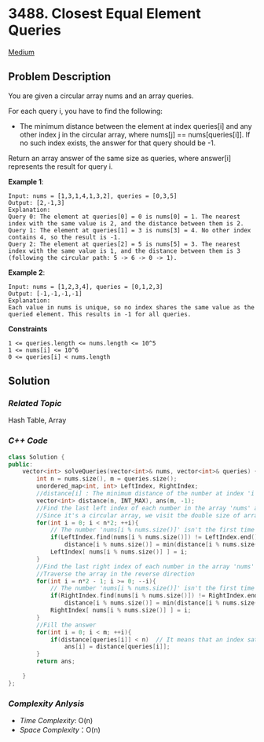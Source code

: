 # 3488. Closest Equal Element Queries
[Medium](https://leetcode.com/problems/closest-equal-element-queries/description/)

## Problem Description

You are given a circular array nums and an array queries.

For each query i, you have to find the following:

  - The minimum distance between the element at index queries[i] and any other index j in the circular array, where nums[j] == nums[queries[i]]. If no such index exists, the answer for that query should be -1.

Return an array answer of the same size as queries, where answer[i] represents the result for query i.

**Example 1**:
```
Input: nums = [1,3,1,4,1,3,2], queries = [0,3,5]
Output: [2,-1,3]
Explanation:
Query 0: The element at queries[0] = 0 is nums[0] = 1. The nearest index with the same value is 2, and the distance between them is 2.
Query 1: The element at queries[1] = 3 is nums[3] = 4. No other index contains 4, so the result is -1.
Query 2: The element at queries[2] = 5 is nums[5] = 3. The nearest index with the same value is 1, and the distance between them is 3 (following the circular path: 5 -> 6 -> 0 -> 1).
```
**Example 2**:
```
Input: nums = [1,2,3,4], queries = [0,1,2,3]
Output: [-1,-1,-1,-1]
Explanation:
Each value in nums is unique, so no index shares the same value as the queried element. This results in -1 for all queries.
```

**Constraints**
```
1 <= queries.length <= nums.length <= 10^5
1 <= nums[i] <= 10^6
0 <= queries[i] < nums.length
```

## Solution

### _Related Topic_
   Hash Table, Array

### _C++ Code_
```cpp
class Solution {
public:
    vector<int> solveQueries(vector<int>& nums, vector<int>& queries) {
        int n = nums.size(), m = queries.size();
        unordered_map<int, int> LeftIndex, RightIndex;
        //distance[i] : The minimum distance of the number at index 'i'
        vector<int> distance(n, INT_MAX), ans(m, -1);
        //Find the last left index of each number in the array 'nums' and calculate the distance between them
        //Since it's a circular array, we visit the double size of array with repeating each element.
        for(int i = 0; i < n*2; ++i){
            // The number 'nums[i % nums.size()]' isn't the first time we visited, update the minimum distance 
            if(LeftIndex.find(nums[i % nums.size()]) != LeftIndex.end() )
                distance[i % nums.size()] = min(distance[i % nums.size()], i - LeftIndex[ nums[i % nums.size()] ]);
            LeftIndex[ nums[i % nums.size()] ] = i;
        }
        //Find the last right index of each number in the array 'nums' and calculate the distance.
        //Traverse the array in the reverse direction
        for(int i = n*2 - 1; i >= 0; --i){
            // The number 'nums[i % nums.size()]' isn't the first time we visited, update the minimum distance 
            if(RightIndex.find(nums[i % nums.size()]) != RightIndex.end() )
                distance[i % nums.size()] = min(distance[i % nums.size()], RightIndex[ nums[i % nums.size()] ] - i);
            RightIndex[ nums[i % nums.size()] ] = i;
        }
        //Fill the answer
        for(int i = 0; i < m; ++i){
            if(distance[queries[i]] < n)  // It means that an index satisying the rule existed
                ans[i] = distance[queries[i]];
        }
        return ans;
        
    }
};
```

### _Complexity Anlysis_
- _Time Complexity_: O(n)
- _Space Complexity_：O(n)
